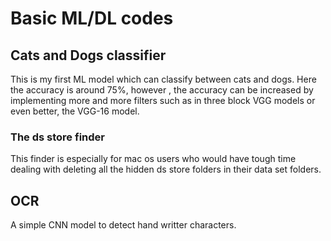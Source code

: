 # Basic ML/DL codes

## Cats and Dogs classifier
This is my first ML model which can classify between cats and dogs. Here the accuracy is around 75%, however , the accuracy can be increased by implementing more and more filters such as in three block VGG models or even better, the VGG-16 model.

### The ds store finder
This finder is especially for mac os users who would have tough time dealing with deleting all the hidden ds store folders in their data set folders.

## OCR
A simple CNN model to detect hand writter characters.

